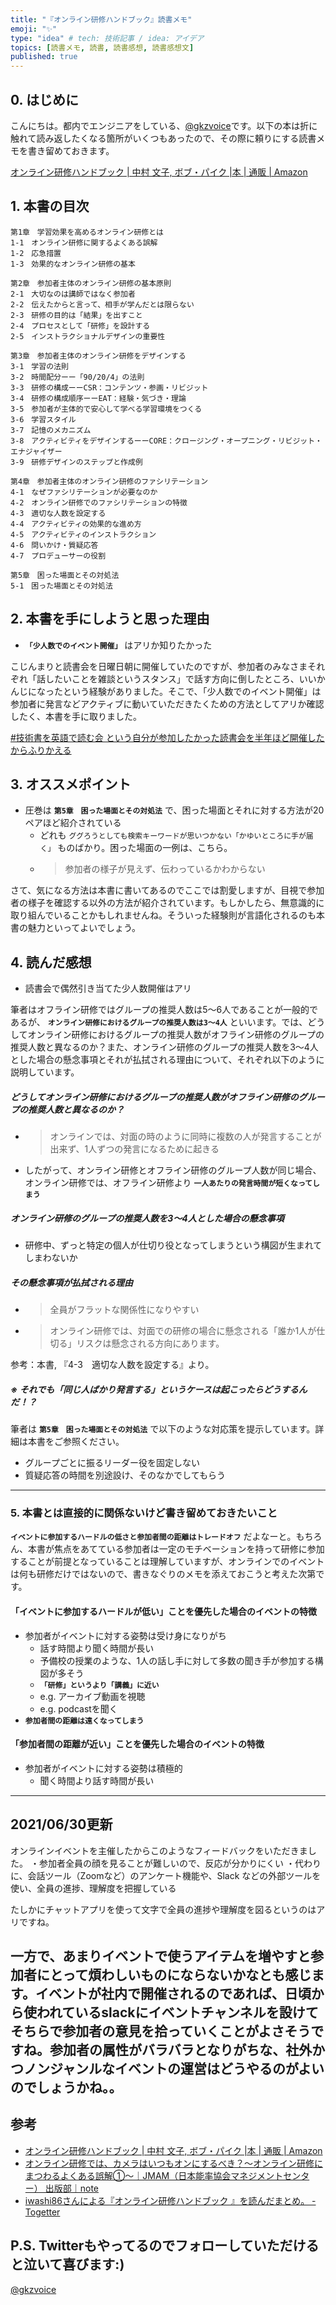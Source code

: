 ```yaml
---
title: "『オンライン研修ハンドブック』読書メモ"
emoji: "✨"
type: "idea" # tech: 技術記事 / idea: アイデア
topics: [読書メモ, 読書, 読書感想, 読書感想文]
published: true
---
```

## 0. はじめに
こんにちは。都内でエンジニアをしている、[@gkzvoice](https://twitter.com/gkzvoice)です。以下の本は折に触れて読み返したくなる箇所がいくつもあったので、その際に頼りにする読書メモを書き留めておきます。

[オンライン研修ハンドブック | 中村 文子, ボブ・パイク |本 | 通販 | Amazon](https://www.amazon.co.jp/dp/4820728849)

## 1. 本書の目次

```
第1章　学習効果を高めるオンライン研修とは
1-1　オンライン研修に関するよくある誤解
1-2　応急措置
1-3　効果的なオンライン研修の基本

第2章　参加者主体のオンライン研修の基本原則
2-1　大切なのは講師ではなく参加者
2-2　伝えたからと言って、相手が学んだとは限らない
2-3　研修の目的は「結果」を出すこと
2-4　プロセスとして「研修」を設計する
2-5　インストラクショナルデザインの重要性

第3章　参加者主体のオンライン研修をデザインする
3-1　学習の法則
3-2　時間配分ーー「90/20/4」の法則
3-3　研修の構成ーーCSR：コンテンツ・参画・リビジット
3-4　研修の構成順序ーーEAT：経験・気づき・理論
3-5　参加者が主体的で安心して学べる学習環境をつくる
3-6　学習スタイル
3-7　記憶のメカニズム
3-8　アクティビティをデザインするーーCORE：クロージング・オープニング・リビジット・エナジャイザー
3-9　研修デザインのステップと作成例

第4章　参加者主体のオンライン研修のファシリテーション
4-1　なぜファシリテーションが必要なのか
4-2　オンライン研修でのファシリテーションの特徴
4-3　適切な人数を設定する
4-4　アクティビティの効果的な進め方
4-5　アクティビティのインストラクション
4-6　問いかけ・質疑応答
4-7　プロデューサーの役割

第5章　困った場面とその対処法
5-1　困った場面とその対処法

```

## 2. 本書を手にしようと思った理由
- **`「少人数でのイベント開催」`** はアリか知りたかった

こじんまりと読書会を日曜日朝に開催していたのですが、参加者のみなさまそれぞれ「話したいことを雑談というスタンス」で話す方向に倒したところ、いいかんじになったという経験がありました。そこで、「少人数でのイベント開催」は参加者に発言などアクティブに動いていただきたくための方法としてアリか確認したく、本書を手に取りました。

[#技術書を英語で読む会 という自分が参加したかった読書会を半年ほど開催したからふりかえる](https://link.medium.com/AfJCpUd56gb)

## 3. オススメポイント
- 圧巻は **`第5章　困った場面とその対処法`** で、困った場面とそれに対する方法が20ペアほど紹介されている
  - どれも `ググろうとしても検索キーワードが思いつかない「かゆいところに手が届く」` ものばかり。困った場面の一例は、こちら。
  - > 参加者の様子が見えず、伝わっているかわからない

さて、気になる方法は本書に書いてあるのでここでは割愛しますが、目視で参加者の様子を確認する以外の方法が紹介されています。もしかしたら、無意識的に取り組んでいることかもしれませんね。そういった経験則が言語化されるのも本書の魅力といってよいでしょう。

## 4. 読んだ感想
- 読書会で偶然引き当てた少人数開催はアリ

筆者はオフライン研修ではグループの推奨人数は5〜6人であることが一般的であるが、 **`オンライン研修におけるグループの推奨人数は3〜4人`** といいます。では、どうしてオンライン研修におけるグループの推奨人数がオフライン研修のグループの推奨人数と異なるのか？また、オンライン研修のグループの推奨人数を3〜4人とした場合の懸念事項とそれが払拭される理由について、それぞれ以下のように説明しています。

##### どうしてオンライン研修におけるグループの推奨人数がオフライン研修のグループの推奨人数と異なるのか？
- > オンラインでは、対面の時のように同時に複数の人が発言することが出来ず、1人ずつの発言になるために起きる
- したがって、オンライン研修とオフライン研修のグループ人数が同じ場合、オンライン研修では、オフライン研修より **`一人あたりの発言時間が短くなってしまう`**

##### オンライン研修のグループの推奨人数を3〜4人とした場合の懸念事項
- 研修中、ずっと特定の個人が仕切り役となってしまうという構図が生まれてしまわないか

##### その懸念事項が払拭される理由
- > 全員がフラットな関係性になりやすい
- > オンライン研修では、対面での研修の場合に懸念される「誰か1人が仕切る」リスクは懸念される方向にあります。

参考：本書, 『4-3　適切な人数を設定する』より。


##### ※ それでも「同じ人ばかり発言する」というケースは起こったらどうするんだ！？

筆者は **`第5章　困った場面とその対処法`** で以下のような対応策を提示しています。詳細は本書をご参照ください。

- グループごとに振るリーダー役を固定しない
- 質疑応答の時間を別途設け、そのなかでしてもらう

---

### 5. 本書とは直接的に関係ないけど書き留めておきたいこと

**`イベントに参加するハードルの低さと参加者間の距離はトレードオフ`** だよなーと。もちろん、本書が焦点をあてている参加者は一定のモチベーションを持って研修に参加することが前提となっていることは理解していますが、オンラインでのイベントは何も研修だけではないので、書きなぐりのメモを添えておこうと考えた次第です。

#### 「イベントに参加するハードルが低い」ことを優先した場合のイベントの特徴
- 参加者がイベントに対する姿勢は受け身になりがち
  - 話す時間より聞く時間が長い
  - 予備校の授業のような、1人の話し手に対して多数の聞き手が参加する構図が多そう
  - **`「研修」というより「講義」に近い`**
  - e.g. アーカイブ動画を視聴
  - e.g. podcastを聞く
- **`参加者間の距離は遠くなってしまう`**

#### 「参加者間の距離が近い」ことを優先した場合のイベントの特徴
- 参加者がイベントに対する姿勢は積極的
  - 聞く時間より話す時間が長い


---

## 2021/06/30更新

オンラインイベントを主催したからこのようなフィードバックをいただきました。
・参加者全員の顔を見ることが難しいので、反応が分かりにくい
・代わりに、会話ツール（Zoomなど）のアンケート機能や、Slack などの外部ツールを使い、全員の進捗、理解度を把握している

たしかにチャットアプリを使って文字で全員の進捗や理解度を図るというのはアリですね。

一方で、あまりイベントで使うアイテムを増やすと参加者にとって煩わしいものにならないかなとも感じます。イベントが社内で開催されるのであれば、日頃から使われているslackにイベントチャンネルを設けてそちらで参加者の意見を拾っていくことがよさそうですね。参加者の属性がバラバラとなりがちな、社外かつノンジャンルなイベントの運営はどうやるのがよいのでしょうかね。。
---

## 参考

- [オンライン研修ハンドブック | 中村 文子, ボブ・パイク |本 | 通販 | Amazon](https://www.amazon.co.jp/dp/4820728849)
- [オンライン研修では、カメラはいつもオンにするべき？〜オンライン研修にまつわるよくある誤解①〜｜JMAM（日本能率協会マネジメントセンター） 出版部｜note](https://note.com/jmam_pub/n/nab59c4237728)
- [iwashi86さんによる『オンライン研修ハンドブック 』を読んだまとめ。 - Togetter](https://togetter.com/li/1709209)

## P.S. Twitterもやってるのでフォローしていただけると泣いて喜びます:)

[@gkzvoice](https://twitter.com/gkzvoice)